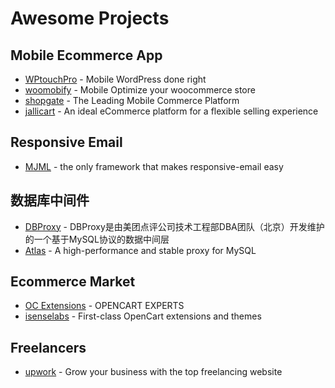 # Awesome Projects

## Mobile Ecommerce App

* [WPtouchPro](https://www.wptouch.com/) - Mobile WordPress done right
* [woomobify](https://www.woomobify.com/) - Mobile Optimize your woocommerce store
* [shopgate](https://www.shopgate.com/en) - The Leading Mobile Commerce Platform
* [jallicart](https://www.jallicart.com/) - An ideal eCommerce platform for a flexible selling experience

## Responsive Email

* [MJML](https://mjml.io/) - the only framework that makes responsive-email easy

## 数据库中间件

* [DBProxy](https://github.com/Meituan-Dianping/DBProxy) - DBProxy是由美团点评公司技术工程部DBA团队（北京）开发维护的一个基于MySQL协议的数据中间层
* [Atlas](https://github.com/Qihoo360/Atlas) - A high-performance and stable proxy for MySQL


## Ecommerce Market

* [OC Extensions](https://www.oc-extensions.com/) - OPENCART EXPERTS 
* [isenselabs](https://isenselabs.com/) - First-class OpenCart extensions and themes

## Freelancers

* [upwork](https://www.upwork.com/) - Grow your business with the top freelancing website



